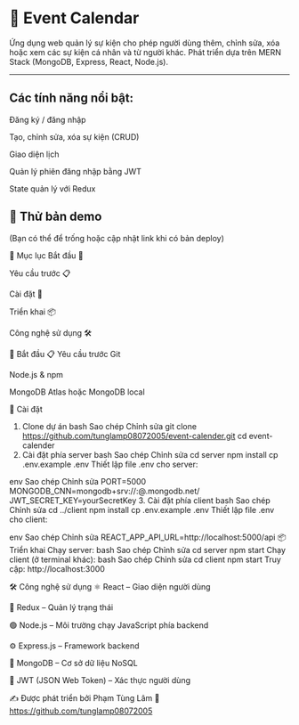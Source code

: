 # 📅 Event Calendar

Ứng dụng web quản lý sự kiện cho phép người dùng thêm, chỉnh sửa, xóa hoặc xem các sự kiện cá nhân và từ người khác. Phát triển dựa trên MERN Stack (MongoDB, Express, React, Node.js).

---

## Các tính năng nổi bật:

Đăng ký / đăng nhập

Tạo, chỉnh sửa, xóa sự kiện (CRUD)

Giao diện lịch

Quản lý phiên đăng nhập bằng JWT

State quản lý với Redux

## 🔗 Thử bản demo
(Bạn có thể để trống hoặc cập nhật link khi có bản deploy)

📃 Mục lục
Bắt đầu 🚀

Yêu cầu trước 📋

Cài đặt 🔧

Triển khai 📦

Công nghệ sử dụng 🛠️

🚀 Bắt đầu
📋 Yêu cầu trước
Git

Node.js & npm

MongoDB Atlas hoặc MongoDB local

🔧 Cài đặt
1. Clone dự án
bash
Sao chép
Chỉnh sửa
git clone https://github.com/tunglamp08072005/event-calender.git
cd event-calender
2. Cài đặt phía server
bash
Sao chép
Chỉnh sửa
cd server
npm install
cp .env.example .env
Thiết lập file .env cho server:

env
Sao chép
Chỉnh sửa
PORT=5000
MONGODB_CNN=mongodb+srv://<username>:<password>@<cluster>.mongodb.net/<dbname>
JWT_SECRET_KEY=yourSecretKey
3. Cài đặt phía client
bash
Sao chép
Chỉnh sửa
cd ../client
npm install
cp .env.example .env
Thiết lập file .env cho client:

env
Sao chép
Chỉnh sửa
REACT_APP_API_URL=http://localhost:5000/api
📦 Triển khai
Chạy server:
bash
Sao chép
Chỉnh sửa
cd server
npm start
Chạy client (ở terminal khác):
bash
Sao chép
Chỉnh sửa
cd client
npm start
Truy cập: http://localhost:3000

🛠️ Công nghệ sử dụng
⚛️ React – Giao diện người dùng

🔁 Redux – Quản lý trạng thái

🟢 Node.js – Môi trường chạy JavaScript phía backend

⚙️ Express.js – Framework backend

🍃 MongoDB – Cơ sở dữ liệu NoSQL

🔐 JWT (JSON Web Token) – Xác thực người dùng

✍️ Được phát triển bởi
Phạm Tùng Lâm
📍 https://github.com/tunglamp08072005
